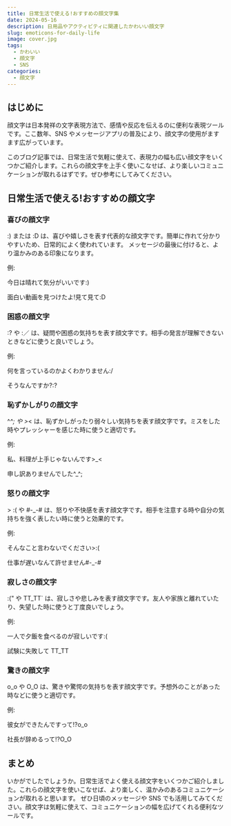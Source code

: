 ```yaml
---
title: 日常生活で使える!おすすめの顔文字集
date: 2024-05-16
description: 日用品やアクティビティに関連したかわいい顔文字
slug: emoticons-for-daily-life
image: cover.jpg
tags:
  - かわいい
  - 顔文字
  - SNS
categories:
  - 顔文字
---
```


## はじめに

顔文字は日本発祥の文字表現方法で、感情や反応を伝えるのに便利な表現ツールです。ここ数年、SNS やメッセージアプリの普及により、顔文字の使用がますます広がっています。

このブログ記事では、日常生活で気軽に使えて、表現力の幅も広い顔文字をいくつかご紹介します。これらの顔文字を上手く使いこなせば、より楽しいコミュニケーションが取れるはずです。ぜひ参考にしてみてください。

## 日常生活で使える!おすすめの顔文字

### 喜びの顔文字

:) または :D は、喜びや嬉しさを表す代表的な顔文字です。簡単に作れて分かりやすいため、日常的によく使われています。
メッセージの最後に付けると、より温かみのある印象になります。

例:

今日は晴れて気分がいいです:)

面白い動画を見つけたよ!見て見て:D

### 困惑の顔文字

:? や :／ は、疑問や困惑の気持ちを表す顔文字です。相手の発言が理解できないときなどに使うと良いでしょう。

例:

何を言っているのかよくわかりません:/

そうなんですか?:?

### 恥ずかしがりの顔文字

^_^; や >_< は、恥ずかしがったり弱々しい気持ちを表す顔文字です。ミスをした時やプレッシャーを感じた時に使うと適切です。

例:

私、料理が上手じゃないんです>\_<

申し訳ありませんでした^\_^;

### 怒りの顔文字

\> :( や #-\_-# は、怒りや不快感を表す顔文字です。相手を注意する時や自分の気持ちを強く表したい時に使うと効果的です。

例:

そんなこと言わないでください>:(

仕事が遅いなんて許せません#-\_-#

### 寂しさの顔文字

:(" や TT_TT` は、寂しさや悲しみを表す顔文字です。友人や家族と離れていたり、失望した時に使うと丁度良いでしょう。

例:

一人で夕飯を食べるのが寂しいです:(

試験に失敗して TT_TT

### 驚きの顔文字

o_o や O_O は、驚きや驚愕の気持ちを表す顔文字です。予想外のことがあった時などに使うと適切です。

例:

彼女ができたんですって!?o_o

社長が辞めるって!?O_O

## まとめ

いかがでしたでしょうか。日常生活でよく使える顔文字をいくつかご紹介しました。これらの顔文字を使いこなせば、より楽しく、温かみのあるコミュニケーションが取れると思います。
ぜひ日頃のメッセージや SNS でも活用してみてください。顔文字は気軽に使えて、コミュニケーションの幅を広げてくれる便利なツールです。
